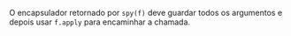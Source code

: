 O encapsulador retornado por `spy(f)` deve guardar todos os argumentos e depois usar `f.apply` para encaminhar a chamada.
